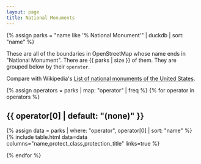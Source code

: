 ```yaml
---
layout: page
title: National Monuments
---
```


{% assign parks = "name like '% National Monument'" | duckdb | sort: "name" %}

These are all of the boundaries in OpenStreetMap whose name ends in "National Monument". There are {{ parks | size }} of them. They are grouped below by their `operator`.

Compare with Wikipedia's [List of national monuments of the United States](https://en.wikipedia.org/wiki/List_of_national_monuments_of_the_United_States).


{% assign operators = parks | map: "operator" | freq %}
{% for operator in operators %}

## {{ operator[0] | default: "(none)" }}

{% assign data = parks | where: "operator", operator[0] | sort: "name" %}
{% include table.html data=data columns="name,protect_class,protection_title" links=true %}

{% endfor %}
